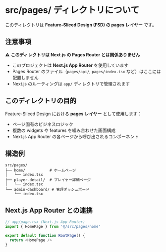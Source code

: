 # src/pages/ ディレクトリについて

このディレクトリは **Feature-Sliced Design (FSD) の pages レイヤー** です。

## 注意事項

⚠️ **このディレクトリは Next.js の Pages Router とは関係ありません**

- このプロジェクトは **Next.js App Router** を使用しています
- Pages Router のファイル（`pages/api/`, `pages/index.tsx` など）はここには配置しません
- Next.js のルーティングは `app/` ディレクトリで管理されます

## このディレクトリの目的

Feature-Sliced Design における **pages レイヤー** として使用します：

- ページ固有のビジネスロジック
- 複数の widgets や features を組み合わせた画面構成
- Next.js App Router の各ページから呼び出されるコンポーネント

## 構造例

```
src/pages/
├── home/           # ホームページ
│   └── index.tsx
├── player-detail/  # プレイヤー詳細ページ
│   └── index.tsx
└── admin-dashboard/ # 管理ダッシュボード
    └── index.tsx
```

## Next.js App Router との連携

```typescript
// app/page.tsx (Next.js App Router)
import { HomePage } from '@/src/pages/home'

export default function RootPage() {
  return <HomePage />
}
```